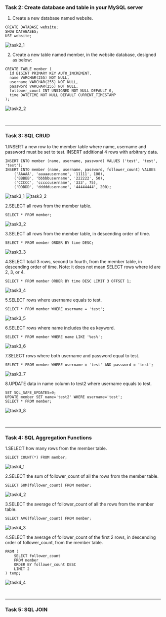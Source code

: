 ### Task 2: Create database and table in your MySQL server

1. Create a new database named website.
```
CREATE DATABASE website;
SHOW DATABASES;
USE website;
```
![task2_1](https://github.com/aaronzhan0906/WeHelp-Phase1/blob/main/week5/screenshot/task2_1.png?raw=true)


2. Create a new table named member, in the website database, designed as below:
```
CREATE TABLE member (
  id BIGINT PRIMARY KEY AUTO_INCREMENT,
  name VARCHAR(255) NOT NULL,
  username VARCHAR(255) NOT NULL,
  password VARCHAR(255) NOT NULL,
  follower_count INT UNSIGNED NOT NULL DEFAULT 0,
  time DATETIME NOT NULL DEFAULT CURRENT_TIMESTAMP
);
```
![task2_2](https://github.com/aaronzhan0906/WeHelp-Phase1/blob/main/week5/screenshot/task2_2.png?raw=true)

<br> 

---
### Task 3: SQL CRUD 
1.INSERT a new row to the member table where name, username and password must be set to test. INSERT additional 4 rows with arbitrary data.
```
INSERT INTO member (name, username, password) VALUES ('test', 'test', 'test');
INSERT INTO member (name, username, password, follower_count) VALUES
	('AAAAA', 'aaaaausername', '11111', 100),
	('BBBBB', 'bbbbbusername', '222222', 50),
	('CCCCC', 'cccccusername', '333', 75),
	('DDDDD', 'dddddusername', '44444444', 200);
```
![task3_1](https://github.com/aaronzhan0906/WeHelp-Phase1/blob/main/week5/screenshot/task3_1.png?raw=true)
![task3_2](https://github.com/aaronzhan0906/WeHelp-Phase1/blob/main/week5/screenshot/task3_2.png?raw=true)

2.SELECT all rows from the member table.
```
SELECT * FROM member;
```
![task3_2](https://github.com/aaronzhan0906/WeHelp-Phase1/blob/main/week5/screenshot/task3_2.png?raw=true)

3.SELECT all rows from the member table, in descending order of time.
```
SELECT * FROM member ORDER BY time DESC;
```
![task3_3](https://github.com/aaronzhan0906/WeHelp-Phase1/blob/main/week5/screenshot/task3_3.png?raw=true)

4.SELECT total 3 rows, second to fourth, from the member table, in descending order of time. Note: it does not mean SELECT rows where id are 2, 3, or 4.
```
SELECT * FROM member ORDER BY time DESC LIMIT 3 OFFSET 1;
```
![task3_4](https://github.com/aaronzhan0906/WeHelp-Phase1/blob/main/week5/screenshot/task3_4.png?raw=true)

5.SELECT rows where username equals to test.
```
SELECT * FROM member WHERE username = 'test';
```
![task3_5](https://github.com/aaronzhan0906/WeHelp-Phase1/blob/main/week5/screenshot/task3_5.png?raw=true)

6.SELECT rows where name includes the es keyword.
```
SELECT * FROM member WHERE name LIKE '%es%';
```
![task3_6](https://github.com/aaronzhan0906/WeHelp-Phase1/blob/main/week5/screenshot/task3_6.png?raw=true)

7.SELECT rows where both username and password equal to test.
```
SELECT * FROM member WHERE username = 'test' AND password = 'test';
```
![task3_7](https://github.com/aaronzhan0906/WeHelp-Phase1/blob/main/week5/screenshot/task3_7.png?raw=true)

8.UPDATE data in name column to test2 where username equals to test.
```
SET SQL_SAFE_UPDATES=0;
UPDATE member SET name='test2' WHERE username='test';
SELECT * FROM member;
```
![task3_8](https://github.com/aaronzhan0906/WeHelp-Phase1/blob/main/week5/screenshot/task3_8.png?raw=true)


<br> 

---
### Task 4: SQL Aggregation Functions
1.SELECT how many rows from the member table.
```
SELECT COUNT(*) FROM member;
```
![task4_1](https://github.com/aaronzhan0906/WeHelp-Phase1/blob/main/week5/screenshot/task4_1.png?raw=true)


2.SELECT the sum of follower_count of all the rows from the member table.
```
SELECT SUM(follower_count) FROM member;
```
![task4_2](https://github.com/aaronzhan0906/WeHelp-Phase1/blob/main/week5/screenshot/task4_2.png?raw=true)

3.SELECT the average of follower_count of all the rows from the member table.
```
SELECT AVG(follower_count) FROM member;
```
![task4_3](https://github.com/aaronzhan0906/WeHelp-Phase1/blob/main/week5/screenshot/task4_3.png?raw=true)

4.SELECT the average of follower_count of the first 2 rows, in descending order of follower_count, from the member table.
```
FROM (
	SELECT follower_count
	FROM member
	ORDER BY follower_count DESC
	LIMIT 2
) temp;
```
![task4_4](https://github.com/aaronzhan0906/WeHelp-Phase1/blob/main/week5/screenshot/task4_4.png?raw=true)



<br> 

---
### Task 5: SQL JOIN

